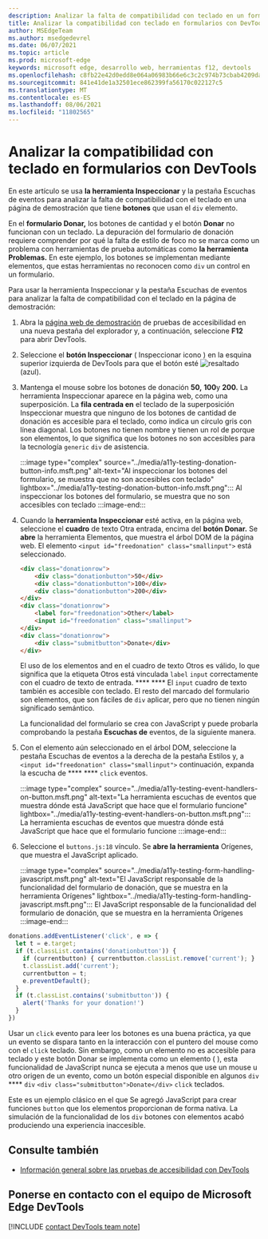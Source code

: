 ```yaml
---
description: Analizar la falta de compatibilidad con teclado en un formulario que usa el elemento div con la herramienta Inspeccionar y la pestaña Escuchas de eventos.
title: Analizar la compatibilidad con teclado en formularios con DevTools
author: MSEdgeTeam
ms.author: msedgedevrel
ms.date: 06/07/2021
ms.topic: article
ms.prod: microsoft-edge
keywords: microsoft edge, desarrollo web, herramientas f12, devtools
ms.openlocfilehash: c8fb22e42d0edd8e064a06983b66e6c3c2c974b73cbab4209daee1ac2c818f58
ms.sourcegitcommit: 841e41de1a32501ece862399fa56170c022127c5
ms.translationtype: MT
ms.contentlocale: es-ES
ms.lasthandoff: 08/06/2021
ms.locfileid: "11802565"
---
```

# <a name="analyze-keyboard-support-on-forms-using-the-devtools"></a>Analizar la compatibilidad con teclado en formularios con DevTools

En este artículo se usa **la herramienta Inspeccionar** y la pestaña Escuchas de eventos para analizar la falta de compatibilidad con el teclado en una página de demostración que tiene **botones** que usan el `div` elemento.

En el **formulario Donar,** los botones de cantidad y el botón **Donar** no funcionan con un teclado.  La depuración del formulario de donación requiere comprender por qué la falta de estilo de foco no se marca como un problema con herramientas de prueba automáticas como **la herramienta Problemas.**  En este ejemplo, los botones se implementan mediante elementos, que estas herramientas no reconocen como `div` un control en un formulario.

Para usar la herramienta Inspeccionar y la pestaña Escuchas de eventos para analizar la falta de compatibilidad con el teclado en la página de demostración:

<!-- 1. Inspect tool: Accessibility section: keyboard-focusable row -->

1.  Abra la [página web de demostración][DevToolsA11yErrorsDemopage] de pruebas de accesibilidad en una nueva pestaña del explorador y, a continuación, seleccione **F12** para abrir DevTools.
    
1.  Seleccione el **botón Inspeccionar** \( Inspeccionar icono \) en la esquina superior izquierda de DevTools para que el botón esté ![ resaltado ](../media/inspect-icon.msft.png) (azul).

1.  Mantenga el mouse sobre los botones de donación **50,** **100**y **200.**  La herramienta Inspeccionar aparece en la página web, como una superposición.  La **fila centrada en** el teclado de la superposición Inspeccionar muestra que ninguno de los botones de cantidad de donación es accesible para el teclado, como indica un círculo gris con línea diagonal.  Los botones no tienen nombre y tienen un rol de porque son elementos, lo que significa que los botones no son accesibles para la tecnología `generic` `div` de asistencia.

    :::image type="complex" source="../media/a11y-testing-donation-button-info.msft.png" alt-text="Al inspeccionar los botones del formulario, se muestra que no son accesibles con teclado" lightbox="../media/a11y-testing-donation-button-info.msft.png":::
        Al inspeccionar los botones del formulario, se muestra que no son accesibles con teclado
    :::image-end:::
    
1.  Cuando la **herramienta Inspeccionar** esté activa, en la página web, seleccione el **cuadro** de texto Otra entrada, encima del **botón Donar.**  Se **abre** la herramienta Elementos, que muestra el árbol DOM de la página web.  El elemento `<input id="freedonation" class="smallinput">` está seleccionado.

    ```html
    <div class="donationrow">
        <div class="donationbutton">50</div>
        <div class="donationbutton">100</div>
        <div class="donationbutton">200</div>
    </div>
    <div class="donationrow">
        <label for="freedonation">Other</label>
        <input id="freedonation" class="smallinput">
    </div>
    <div class="donationrow">
        <div class="submitbutton">Donate</div>
    </div>
    ```

    El uso de los elementos and en el cuadro de texto Otros es válido, lo que significa que la etiqueta Otros está vinculada `label` `input` correctamente con el cuadro de texto de entrada. **** ****  El `input` cuadro de texto también es accesible con teclado.  El resto del marcado del formulario son elementos, que son fáciles de `div` aplicar, pero que no tienen ningún significado semántico.

    <!-- 2. Elements tool: Event Listeners tab -->

    La funcionalidad del formulario se crea con JavaScript y puede probarla comprobando la pestaña **Escuchas de** eventos, de la siguiente manera.

1.  Con el elemento aún seleccionado en el árbol DOM, seleccione la pestaña Escuchas de eventos a la derecha de la pestaña Estilos y, a `<input id="freedonation" class="smallinput">` continuación, expanda la escucha de **** **** `click` eventos.

    :::image type="complex" source="../media/a11y-testing-event-handlers-on-button.msft.png" alt-text="La herramienta escuchas de eventos que muestra dónde está JavaScript que hace que el formulario funcione" lightbox="../media/a11y-testing-event-handlers-on-button.msft.png":::
        La herramienta escuchas de eventos que muestra dónde está JavaScript que hace que el formulario funcione
    :::image-end:::

1.  Seleccione el `buttons.js:18` vínculo.  Se **abre la herramienta** Orígenes, que muestra el JavaScript aplicado.

    :::image type="complex" source="../media/a11y-testing-form-handling-javascript.msft.png" alt-text="El JavaScript responsable de la funcionalidad del formulario de donación, que se muestra en la herramienta Orígenes" lightbox="../media/a11y-testing-form-handling-javascript.msft.png":::
        El JavaScript responsable de la funcionalidad del formulario de donación, que se muestra en la herramienta Orígenes
    :::image-end:::

```javascript
donations.addEventListener('click', e => {
  let t = e.target;
  if (t.classList.contains('donationbutton')) {
    if (currentbutton) { currentbutton.classList.remove('current'); }
    t.classList.add('current');
    currentbutton = t;
    e.preventDefault();
  }
  if (t.classList.contains('submitbutton')) {
    alert('Thanks for your donation!')
  } 
})
```

Usar un `click` evento para leer los botones es una buena práctica, ya que un evento se dispara tanto en la interacción con el puntero del mouse como con el `click` teclado.  Sin embargo, como un elemento no es accesible para teclado y este botón Donar se implementa como un elemento ( ), esta funcionalidad de JavaScript nunca se ejecuta a menos que use un mouse u otro origen de un evento, como un botón especial disponible en algunos `div` **** `div` `<div class="submitbutton">Donate</div>` `click` teclados.

Este es un ejemplo clásico en el que Se agregó JavaScript para crear funciones `button` que los elementos proporcionan de forma nativa.  La simulación de la funcionalidad de los `div` botones con elementos acabó produciendo una experiencia inaccesible.


## <a name="see-also"></a>Consulte también

*  [Información general sobre las pruebas de accesibilidad con DevTools](accessibility-testing-in-devtools.md)


## <a name="getting-in-touch-with-the-microsoft-edge-devtools-team"></a>Ponerse en contacto con el equipo de Microsoft Edge DevTools  

[!INCLUDE [contact DevTools team note](../includes/contact-devtools-team-note.md)]  


<!-- links -->
[DevToolsA11yErrorsDemopage]: https://microsoftedge.github.io/DevToolsSamples/a11y-testing/page-with-errors.html "Página web de demostración de pruebas de accesibilidad | GitHub"
